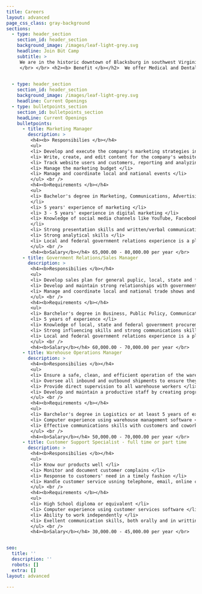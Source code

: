 ```yaml
---
title: Careers
layout: advanced
page_css_class: gray-background
sections:
  - type: header_section
    section_id: header_section
    background_image: /images/leaf-light-grey.svg
    headline: Join Büt Camp
    subtitle: >
     We are in the historic downtown of Blacksburg in southwest Virginia.  The town is rated among the best place to live, study and work in the country, adjacent to a world-class university and research institue.  In the middle of the New River valley, it is between the Blue Ridge and the Alleghany mountains, surrounded by many national parks.  Outdoor activities are countless and year-round.  The town has a mix of urban and country living.  
     </br> </br> <h2><b> Benefit </b></h2>  We offer Medical and Dental insurance, Paid Time Off and Holidays, Flexible Schedule, and Training Benefits. <br />
     

  - type: header_section
    section_id: header_section
    background_image: /images/leaf-light-grey.svg
    headline: Current Openings
  - type: bulletpoints_section
    section_id: bulletpoints_section
    headLine: Current Openings
    bulletpoints:
      - title: Marketing Manager
        description: >
         <h4><b> Responsibilies </b></h4>
         <ul> 
         <li> Develop and execute the company's marketing strategies including our e-commerce presence, email and social marketing and advertising </li>
         <li> Write, create, and edit content for the company's website, blogs, Facebook, Twitter and other social media channels </li>
         <li> Track website users and customers, reporting and analyzing the results from the company's marketing solutions </li>
         <li> Manage the marketing budget </li>
         <li> Manage and coordinate local and national events </li>
         </ul> <br />
         <h4><b>Requirements </b></h4>
         <ul>
         <li> Bachelor's degree in Marketing, Communications, Advertising or Enghlish 
         </li>
         <li> 5 years' experience of marketing </li>
         <li> 3 - 5 years' experience in digital marketing </li>
         <li> Knowledge of social media channels like YouTube, Facebook, Twitter, etc. 
         </li>
         <li> Strong presentation skills and written/verbal communication </li>
         <li> Strong analytical skills </li>
         <li> Local and federal government relations experience is a plus </li>
         </ul> <br />
         <h4><b>Salary</b></h4> 65,000.00 - 80,000.00 per year </br>
      - title: Government Relations/Sales Manager
        description: > 
         <h4><b>Responsibilies </b></h4>
         <ul>
         <li> Develop sales plan for general puplic, local, state and federal emergency management agencies</li>
         <li> Develop and maintain strong relationships with government emergency management agencies </li>
         <li> Manage and coordinate local and national trade shows and conferences </li>
         </ul> <br />
         <h4><b>Requirements </b></h4>
         <ul>
         <li> Barchelor's degree in Business, Public Policy, Communications </li>
         <li> 5 years of experience </li>
         <li> Knowledge of local, state and federal government procurement methods and processes </li>
         <li> Strong influencing skills and strong communications skills </li>
         <li> Local and federal government relations experience is a plus </li>
         </ul> <br />
         <h4><b>Salary</b></h4> 60,000.00 - 70,000.00 per year </br>
      - title: Warehouse Operations Manager
        description: > 
         <h4><b>Responsibilies </b></h4>
         <ul>
         <li> Ensure a safe, clean, and efficient operation of the warehouse </li>
         <li> Oversee all inbound and outbound shipments to ensure they are correct and carried out in a timely fashion </li>
         <li> Provide direct supervision to all warehouse workers </li>
         <li> Develop and maintain a productive staff by creating programs for hiring and training</li>
         </ul> <br />
         <h4><b>Requirements </b></h4>
         <ul>
         <li> Barchelor's degree in Logistics or at least 5 years of experience in warehouse or  distribution management </li>
         <li> Computer experience using warehouse management software </li>
         <li> Effective communications skills with customers and coworkers </li>
         </ul> <br />
         <h4><b>Salary</b></h4> 50,000.00 - 70,000.00 per year </br>
      - title: Customer Support Specialist - full time or part time
        description: > 
         <h4><b>Responsibilies </b></h4>
         <ul>
         <li> Know our products well </li>
         <li> Monitor and document customer complains </li>
         <li> Response to customers' need in a timely fashion </li>
         <li> Handle customer service usning telephone, email, online chat and other social channels </li>
         </ul> <br />
         <h4><b>Requirements </b></h4>
         <ul>
         <li> High School diploma or equivalent </li>
         <li> Computer experience using customer services software </li>
         <li> Ability to work independently </li>
         <li> Exellent communication skills, both orally and in writting </li>
         </ul> <br />
         <h4><b>Salary</b></h4> 30,000.00 - 45,000.00 per year </br>


seo:
  title: ''
  description: ''
  robots: []
  extra: []
layout: advanced

---
```

